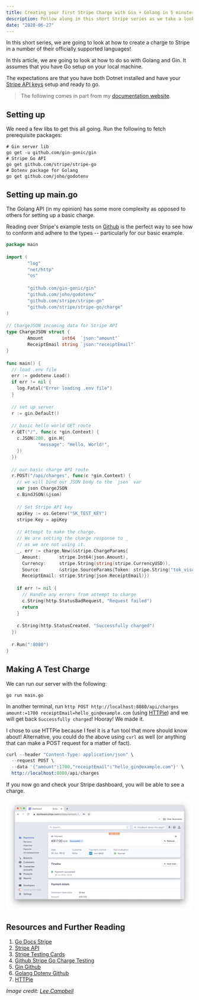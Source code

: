 ```yaml
---
title: Creating your first Stripe Charge with Gin + Golang in 5 minutes
description: Follow along in this short Stripe series as we take a look at making a Stripe charge in a few different languages!
date: "2020-06-27"
---
```


In this short series, we are going to look at how to create a charge to Stripe in a number of their officially supported languages!

In this article, we are going to look at how to do so with Golang and Gin. It assumes that you have Go setup on your local machine.

The expectations are that you have both Dotnet installed and have your [Stripe API keys](https://stripe.com/docs/keys) setup and ready to go.

> The following comes in part from my [documentation website](https://docs.dennisokeeffe.com/manual-stripe-gin-stripe-configuration).

<Ad />

## Setting up

We need a few libs to get this all going. Run the following to fetch prerequisite packages:

```shell
# Gin server lib
go get -u github.com/gin-gonic/gin
# Stripe Go API
go get github.com/stripe/stripe-go
# Dotenv package for Golang
go get github.com/joho/godotenv
```

<Ad />

## Setting up main.go

The Golang API (in my opinion) has some more complexity as opposed to others for setting up a basic charge.

Reading over Stripe's example tests on [Github](https://github.com/stripe/stripe-go/blob/master/charge/client_test.go) is the perfect way to see how to conform and adhere to the types -- particularly for our basic example.

```go
package main

import (
        "log"
        "net/http"
        "os"

        "github.com/gin-gonic/gin"
        "github.com/joho/godotenv"
        "github.com/stripe/stripe-go"
        "github.com/stripe/stripe-go/charge"
)

// ChargeJSON incoming data for Stripe API
type ChargeJSON struct {
        Amount       int64  `json:"amount"`
        ReceiptEmail string `json:"receiptEmail"`
}

func main() {
  // load .env file
  err := godotenv.Load()
  if err != nil {
    log.Fatal("Error loading .env file")
  }

  // set up server
  r := gin.Default()

  // basic hello world GET route
  r.GET("/", func(c *gin.Context) {
    c.JSON(200, gin.H{
            "message": "Hello, World!",
    })
  })

  // our basic charge API route
  r.POST("/api/charges", func(c *gin.Context) {
    // we will bind our JSON body to the `json` var
    var json ChargeJSON
    c.BindJSON(&json)

    // Set Stripe API key
    apiKey := os.Getenv("SK_TEST_KEY")
    stripe.Key = apiKey

    // Attempt to make the charge.
    // We are setting the charge response to _
    // as we are not using it.
    _, err := charge.New(&stripe.ChargeParams{
      Amount:       stripe.Int64(json.Amount),
      Currency:     stripe.String(string(stripe.CurrencyUSD)),
      Source:       &stripe.SourceParams{Token: stripe.String("tok_visa")}, // this should come from clientside
      ReceiptEmail: stripe.String(json.ReceiptEmail)})

    if err != nil {
      // Handle any errors from attempt to charge
      c.String(http.StatusBadRequest, "Request failed")
      return
    }

    c.String(http.StatusCreated, "Successfully charged")
  })

  r.Run(":8080")
}
```

<Ad />

## Making A Test Charge

We can run our server with the following:

```shell
go run main.go
```

In another terminal, run `http POST http://localhost:8080/api/charges amount:=1700 receiptEmail=hello_gin@example.com` (using [HTTPie](https://httpie.org/)) and we will get back `Successfully charged`! Hooray! We made it.

I chose to use HTTPie because I feel it is a fun tool that more should know about! Alternative, you could do the above using `curl` as well (or anything that can make a POST request for a matter of fact).

```s
curl --header "Content-Type: application/json" \
  --request POST \
  --data '{"amount":1700,"receiptEmail":"hello_gin@example.com"}' \
  http://localhost:8080/api/charges
```

If you now go and check your Stripe dashboard, you will be able to see a charge.

![Stripe Dashboard](../assets/2020-06-26-stripe-dashboard.png)

<Ad />

## Resources and Further Reading

1. [Go Docs Stripe](https://godoc.org/github.com/stripe/stripe-go#CardParams)
2. [Stripe API](https://godoc.org/github.com/stripe/stripe-go#CardParams)
3. [Stripe Testing Cards](https://stripe.com/docs/testing#cards)
4. [Github Stripe Go Charge Testing](https://github.com/stripe/stripe-go/blob/master/charge/client_test.go)
5. [Gin Github](https://github.com/gin-gonic/gin)
6. [Golang Dotenv Github](https://github.com/joho/godotenv)
7. [HTTPie](https://httpie.org/)

_Image credit: [Lee Campbell](https://unsplash.com/@leecampbell)_
